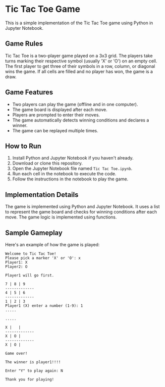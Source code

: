 # Tic Tac Toe Game

This is a simple implementation of the Tic Tac Toe game using Python in Jupyter Notebook.

## Game Rules

Tic Tac Toe is a two-player game played on a 3x3 grid. The players take turns marking their respective symbol (usually 'X' or 'O') on an empty cell. The first player to get three of their symbols in a row, column, or diagonal wins the game. If all cells are filled and no player has won, the game is a draw.

## Game Features

- Two players can play the game (offline and in one computer).
- The game board is displayed after each move.
- Players are prompted to enter their moves.
- The game automatically detects winning conditions and declares a winner.
- The game can be replayed multiple times.

## How to Run

1. Install Python and Jupyter Notebook if you haven't already.
2. Download or clone this repository.
3. Open the Jupyter Notebook file named `Tic Tac Toe.ipynb`.
4. Run each cell in the notebook to execute the code.
5. Follow the instructions in the notebook to play the game.

## Implementation Details

The game is implemented using Python and Jupyter Notebook. It uses a list to represent the game board and checks for winning conditions after each move. The game logic is implemented using functions.

## Sample Gameplay

Here's an example of how the game is played:

    Welcome to Tic Tac Toe!
    Please pick a marker 'X' or 'O': x
    Player1: X
    Player2: O

    Player1 will go first.

    7 | 8 | 9
    -------------
    4 | 5 | 6
    -------------
    1 | 2 | 3
    Player1 (X) enter a number (1-9): 1
    .....

    .....

    X |   |
    -------------
    X | O |
    -------------
    X | O |

    Game over!

    The winner is player1!!!!

    Enter "Y" to play again: N

    Thank you for playing!

